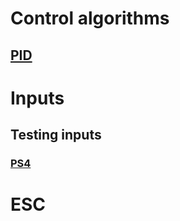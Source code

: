 # Control algorithms

## [PID](pid/README.md)

# Inputs

## Testing inputs

### [PS4](inputs/ps4/README.md)

# ESC
